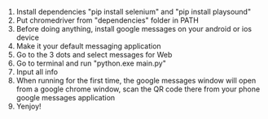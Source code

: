 1. Install dependencies "pip install selenium" and "pip install playsound"
1. Put chromedriver from "dependencies" folder in PATH
1. Before doing anything, install google messages on your android or ios device
1. Make it your default messaging application
1. Go to the 3 dots and select messages for Web
1. Go to terminal and run "python.exe main.py"
1. Input all info
1. When running for the first time, the google messages window will open from a google chrome window, scan the QR code there from your phone google messages application
1. Yenjoy!